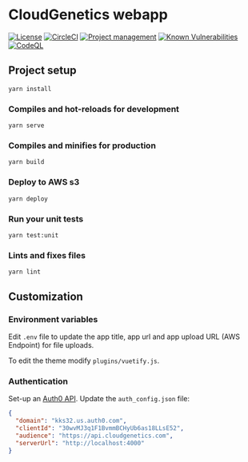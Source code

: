 # CloudGenetics webapp

[![License](https://img.shields.io/badge/license-Apache--2.0-blue.svg)](https://raw.githubusercontent.com/cityscapelabs/cityscape/develop/LICENSE)
[![CircleCI](https://circleci.com/gh/cloudgenetics/webapp.svg?style=svg)](https://circleci.com/gh/cloudgenetics/webapp)
[![Project management](https://img.shields.io/badge/projects-view-ff69b4.svg)](https://github.com/orgs/cloudgenetics/projects/1)
[![Known Vulnerabilities](https://snyk.io/test/github/cloudgenetics/webapp/badge.svg?targetFile=package.json)](https://snyk.io/test/github/cloudgenetics/webapp?targetFile=package.json)
[![CodeQL](https://github.com/cloudgenetics/webapp/actions/workflows/codeql-analysis.yml/badge.svg)](https://github.com/cloudgenetics/webapp/actions/workflows/codeql-analysis.yml)


## Project setup
```
yarn install
```

### Compiles and hot-reloads for development
```
yarn serve
```

### Compiles and minifies for production
```
yarn build
```

### Deploy to AWS s3
```
yarn deploy
```

### Run your unit tests
```
yarn test:unit
```

### Lints and fixes files
```
yarn lint
```

## Customization
### Environment variables

Edit `.env` file to update the app title, app url and app upload URL (AWS Endpoint) for file uploads.

To edit the theme modify `plugins/vuetify.js`.

### Authentication
Set-up an [Auth0 API](https://auth0.com/docs/get-started/set-up-apis). Update the `auth_config.json` file:
```json
{
  "domain": "kks32.us.auth0.com",
  "clientId": "30wvMJ3q1F1BvmmBCHyUb6as18LLsE52",
  "audience": "https://api.cloudgenetics.com",
  "serverUrl": "http://localhost:4000"
}
```
